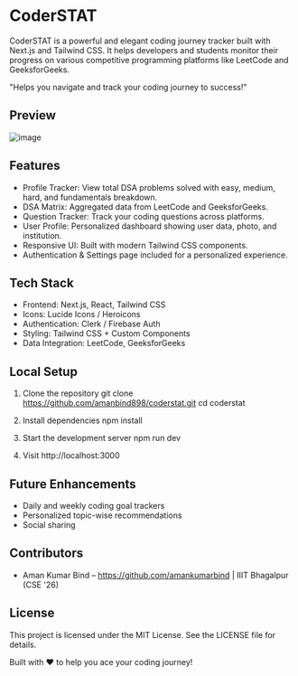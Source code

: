 
CoderSTAT
=========

CoderSTAT is a powerful and elegant coding journey tracker built with Next.js and Tailwind CSS.
It helps developers and students monitor their progress on various competitive programming platforms
like LeetCode and GeeksforGeeks.

"Helps you navigate and track your coding journey to success!"

Preview
-------
![image](https://github.com/user-attachments/assets/7ad86f38-17ee-4bfb-ac3e-f43c7e80df62)


Features
--------
- Profile Tracker: View total DSA problems solved with easy, medium, hard, and fundamentals breakdown.
- DSA Matrix: Aggregated data from LeetCode and GeeksforGeeks.
- Question Tracker: Track your coding questions across platforms.
- User Profile: Personalized dashboard showing user data, photo, and institution.
- Responsive UI: Built with modern Tailwind CSS components.
- Authentication & Settings page included for a personalized experience.

Tech Stack
----------
- Frontend: Next.js, React, Tailwind CSS
- Icons: Lucide Icons / Heroicons
- Authentication: Clerk / Firebase Auth
- Styling: Tailwind CSS + Custom Components
- Data Integration: LeetCode, GeeksforGeeks



Local Setup
-----------
1. Clone the repository
   git clone https://github.com/amanbind898/coderstat.git
   cd coderstat

2. Install dependencies
   npm install

3. Start the development server
   npm run dev

4. Visit http://localhost:3000

Future Enhancements
-------------------
- Daily and weekly coding goal trackers
- Personalized topic-wise recommendations
- Social sharing

Contributors
------------
- Aman Kumar Bind – https://github.com/amankumarbind | IIIT Bhagalpur (CSE '26)

License
-------
This project is licensed under the MIT License. See the LICENSE file for details.

Built with ❤️ to help you ace your coding journey!
